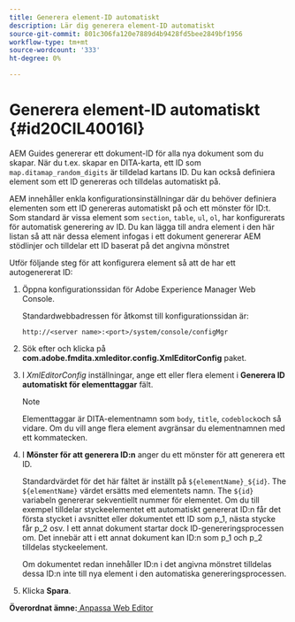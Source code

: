 ```yaml
---
title: Generera element-ID automatiskt
description: Lär dig generera element-ID automatiskt
source-git-commit: 801c306fa120e7889d4b9428fd5bee2849bf1956
workflow-type: tm+mt
source-wordcount: '333'
ht-degree: 0%

---
```



# Generera element-ID automatiskt {#id20CIL40016I}

AEM Guides genererar ett dokument-ID för alla nya dokument som du skapar. När du t.ex. skapar en DITA-karta, ett ID som `map.ditamap_random_digits` är tilldelad kartans ID. Du kan också definiera element som ett ID genereras och tilldelas automatiskt på.

AEM innehåller enkla konfigurationsinställningar där du behöver definiera elementen som ett ID genereras automatiskt på och ett mönster för ID:t. Som standard är vissa element som `section`, `table`, `ul`, `ol`, har konfigurerats för automatisk generering av ID. Du kan lägga till andra element i den här listan så att när dessa element infogas i ett dokument genererar AEM stödlinjer och tilldelar ett ID baserat på det angivna mönstret

Utför följande steg för att konfigurera element så att de har ett autogenererat ID:

1. Öppna konfigurationssidan för Adobe Experience Manager Web Console.

   Standardwebbadressen för åtkomst till konfigurationssidan är:

   ```http
   http://<server name>:<port>/system/console/configMgr
   ```

1. Sök efter och klicka på **com.adobe.fmdita.xmleditor.config.XmlEditorConfig** paket.

1. I *XmlEditorConfig* inställningar, ange ett eller flera element i **Generera ID automatiskt för elementtaggar** fält.

   >[!NOTE]
   >
   > Elementtaggar är DITA-elementnamn som `body`, `title`, `codeblock`och så vidare. Om du vill ange flera element avgränsar du elementnamnen med ett kommatecken.

1. I **Mönster för att generera ID:n** anger du ett mönster för att generera ett ID.

   Standardvärdet för det här fältet är inställt på `${elementName}_${id}`. The `${elementName}` värdet ersätts med elementets namn. The `${id}` variabeln genererar sekventiellt nummer för elementet. Om du till exempel tilldelar styckeelementet ett automatiskt genererat ID:n får det första stycket i avsnittet eller dokumentet ett ID som p\_1, nästa stycke får p\_2 osv. I ett annat dokument startar dock ID-genereringsprocessen om. Det innebär att i ett annat dokument kan ID:n som p\_1 och p\_2 tilldelas styckeelement.

   Om dokumentet redan innehåller ID:n i det angivna mönstret tilldelas dessa ID:n inte till nya element i den automatiska genereringsprocessen.

1. Klicka **Spara**.


**Överordnat ämne:**[ Anpassa Web Editor](conf-web-editor.md)

